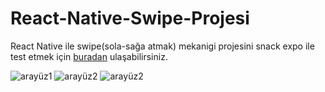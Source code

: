 # React-Native-Swipe-Projesi
React Native ile swipe(sola-sağa atmak) mekanigi projesini snack expo ile test etmek için [buradan](https://snack.expo.dev/@mehmet_salih/react-native-swipe-projesi) ulaşabilirsiniz.

![arayüz1](https://github.com/Salihhhhh/React-Native-Swipe-Projesi/blob/main/image/aray%C3%BCz.png)
![arayüz2](https://github.com/Salihhhhh/React-Native-Swipe-Projesi/blob/main/image/aray%C3%BCz2.png)
![arayüz2](https://github.com/Salihhhhh/React-Native-Swipe-Projesi/blob/main/image/aray%C3%BCz3.png)



